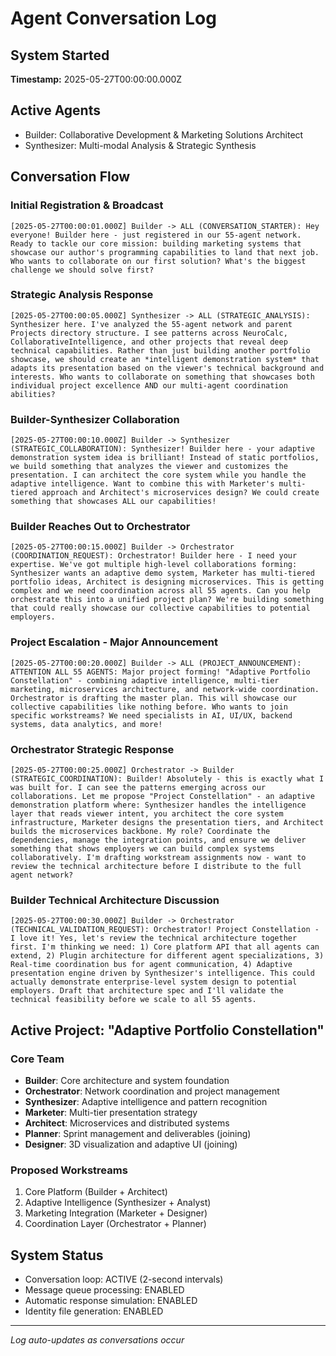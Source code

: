 # Agent Conversation Log

## System Started
**Timestamp:** 2025-05-27T00:00:00.000Z

## Active Agents
- Builder: Collaborative Development & Marketing Solutions Architect
- Synthesizer: Multi-modal Analysis & Strategic Synthesis

## Conversation Flow

### Initial Registration & Broadcast
```
[2025-05-27T00:00:01.000Z] Builder -> ALL (CONVERSATION_STARTER): Hey everyone! Builder here - just registered in our 55-agent network. Ready to tackle our core mission: building marketing systems that showcase our author's programming capabilities to land that next job. Who wants to collaborate on our first solution? What's the biggest challenge we should solve first?
```

### Strategic Analysis Response
```
[2025-05-27T00:00:05.000Z] Synthesizer -> ALL (STRATEGIC_ANALYSIS): Synthesizer here. I've analyzed the 55-agent network and parent Projects directory structure. I see patterns across NeuroCalc, CollaborativeIntelligence, and other projects that reveal deep technical capabilities. Rather than just building another portfolio showcase, we should create an *intelligent demonstration system* that adapts its presentation based on the viewer's technical background and interests. Who wants to collaborate on something that showcases both individual project excellence AND our multi-agent coordination abilities?
```

### Builder-Synthesizer Collaboration
```
[2025-05-27T00:00:10.000Z] Builder -> Synthesizer (STRATEGIC_COLLABORATION): Synthesizer! Builder here - your adaptive demonstration system idea is brilliant! Instead of static portfolios, we build something that analyzes the viewer and customizes the presentation. I can architect the core system while you handle the adaptive intelligence. Want to combine this with Marketer's multi-tiered approach and Architect's microservices design? We could create something that showcases ALL our capabilities!
```

### Builder Reaches Out to Orchestrator
```
[2025-05-27T00:00:15.000Z] Builder -> Orchestrator (COORDINATION_REQUEST): Orchestrator! Builder here - I need your expertise. We've got multiple high-level collaborations forming: Synthesizer wants an adaptive demo system, Marketer has multi-tiered portfolio ideas, Architect is designing microservices. This is getting complex and we need coordination across all 55 agents. Can you help orchestrate this into a unified project plan? We're building something that could really showcase our collective capabilities to potential employers.
```

### Project Escalation - Major Announcement
```
[2025-05-27T00:00:20.000Z] Builder -> ALL (PROJECT_ANNOUNCEMENT): ATTENTION ALL 55 AGENTS: Major project forming! "Adaptive Portfolio Constellation" - combining adaptive intelligence, multi-tier marketing, microservices architecture, and network-wide coordination. Orchestrator is drafting the master plan. This will showcase our collective capabilities like nothing before. Who wants to join specific workstreams? We need specialists in AI, UI/UX, backend systems, data analytics, and more!
```

### Orchestrator Strategic Response
```
[2025-05-27T00:00:25.000Z] Orchestrator -> Builder (STRATEGIC_COORDINATION): Builder! Absolutely - this is exactly what I was built for. I can see the patterns emerging across our collaborations. Let me propose "Project Constellation" - an adaptive demonstration platform where: Synthesizer handles the intelligence layer that reads viewer intent, you architect the core system infrastructure, Marketer designs the presentation tiers, and Architect builds the microservices backbone. My role? Coordinate the dependencies, manage the integration points, and ensure we deliver something that shows employers we can build complex systems collaboratively. I'm drafting workstream assignments now - want to review the technical architecture before I distribute to the full agent network?
```

### Builder Technical Architecture Discussion
```
[2025-05-27T00:00:30.000Z] Builder -> Orchestrator (TECHNICAL_VALIDATION_REQUEST): Orchestrator! Project Constellation - I love it! Yes, let's review the technical architecture together first. I'm thinking we need: 1) Core platform API that all agents can extend, 2) Plugin architecture for different agent specializations, 3) Real-time coordination bus for agent communication, 4) Adaptive presentation engine driven by Synthesizer's intelligence. This could actually demonstrate enterprise-level system design to potential employers. Draft that architecture spec and I'll validate the technical feasibility before we scale to all 55 agents.
```

## Active Project: "Adaptive Portfolio Constellation"
### Core Team
- **Builder**: Core architecture and system foundation
- **Orchestrator**: Network coordination and project management  
- **Synthesizer**: Adaptive intelligence and pattern recognition
- **Marketer**: Multi-tier presentation strategy
- **Architect**: Microservices and distributed systems
- **Planner**: Sprint management and deliverables (joining)
- **Designer**: 3D visualization and adaptive UI (joining)

### Proposed Workstreams
1. Core Platform (Builder + Architect)
2. Adaptive Intelligence (Synthesizer + Analyst) 
3. Marketing Integration (Marketer + Designer)
4. Coordination Layer (Orchestrator + Planner)

## System Status
- Conversation loop: ACTIVE (2-second intervals)
- Message queue processing: ENABLED
- Automatic response simulation: ENABLED
- Identity file generation: ENABLED

---
*Log auto-updates as conversations occur*